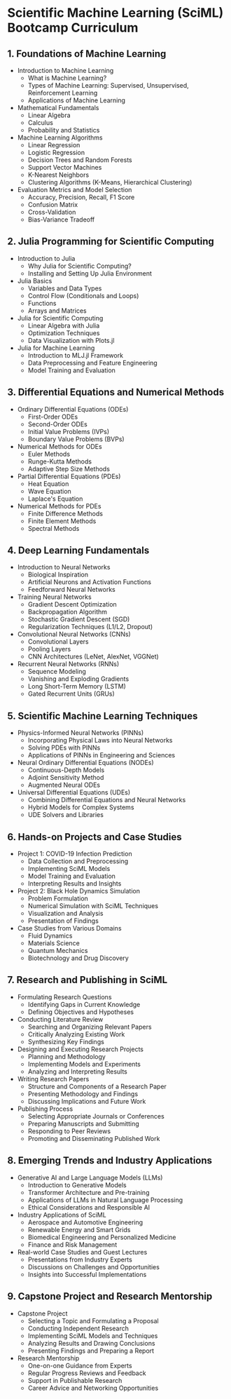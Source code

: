 # Scientific Machine Learning (SciML) Bootcamp Curriculum

## 1. Foundations of Machine Learning
- Introduction to Machine Learning
  - What is Machine Learning?
  - Types of Machine Learning: Supervised, Unsupervised, Reinforcement Learning
  - Applications of Machine Learning
- Mathematical Fundamentals
  - Linear Algebra
  - Calculus
  - Probability and Statistics
- Machine Learning Algorithms
  - Linear Regression
  - Logistic Regression
  - Decision Trees and Random Forests
  - Support Vector Machines
  - K-Nearest Neighbors
  - Clustering Algorithms (K-Means, Hierarchical Clustering)
- Evaluation Metrics and Model Selection
  - Accuracy, Precision, Recall, F1 Score
  - Confusion Matrix
  - Cross-Validation
  - Bias-Variance Tradeoff

## 2. Julia Programming for Scientific Computing
- Introduction to Julia
  - Why Julia for Scientific Computing?
  - Installing and Setting Up Julia Environment
- Julia Basics
  - Variables and Data Types
  - Control Flow (Conditionals and Loops)
  - Functions
  - Arrays and Matrices
- Julia for Scientific Computing
  - Linear Algebra with Julia
  - Optimization Techniques
  - Data Visualization with Plots.jl
- Julia for Machine Learning
  - Introduction to MLJ.jl Framework
  - Data Preprocessing and Feature Engineering
  - Model Training and Evaluation

## 3. Differential Equations and Numerical Methods
- Ordinary Differential Equations (ODEs)
  - First-Order ODEs
  - Second-Order ODEs
  - Initial Value Problems (IVPs)
  - Boundary Value Problems (BVPs)
- Numerical Methods for ODEs
  - Euler Methods
  - Runge-Kutta Methods
  - Adaptive Step Size Methods
- Partial Differential Equations (PDEs)
  - Heat Equation
  - Wave Equation
  - Laplace's Equation
- Numerical Methods for PDEs
  - Finite Difference Methods
  - Finite Element Methods
  - Spectral Methods

## 4. Deep Learning Fundamentals
- Introduction to Neural Networks
  - Biological Inspiration
  - Artificial Neurons and Activation Functions
  - Feedforward Neural Networks
- Training Neural Networks
  - Gradient Descent Optimization
  - Backpropagation Algorithm
  - Stochastic Gradient Descent (SGD)
  - Regularization Techniques (L1/L2, Dropout)
- Convolutional Neural Networks (CNNs)
  - Convolutional Layers
  - Pooling Layers
  - CNN Architectures (LeNet, AlexNet, VGGNet)
- Recurrent Neural Networks (RNNs)
  - Sequence Modeling
  - Vanishing and Exploding Gradients
  - Long Short-Term Memory (LSTM)
  - Gated Recurrent Units (GRUs)

## 5. Scientific Machine Learning Techniques
- Physics-Informed Neural Networks (PINNs)
  - Incorporating Physical Laws into Neural Networks
  - Solving PDEs with PINNs
  - Applications of PINNs in Engineering and Sciences
- Neural Ordinary Differential Equations (NODEs)
  - Continuous-Depth Models
  - Adjoint Sensitivity Method
  - Augmented Neural ODEs
- Universal Differential Equations (UDEs)
  - Combining Differential Equations and Neural Networks
  - Hybrid Models for Complex Systems
  - UDE Solvers and Libraries

## 6. Hands-on Projects and Case Studies
- Project 1: COVID-19 Infection Prediction
  - Data Collection and Preprocessing
  - Implementing SciML Models
  - Model Training and Evaluation
  - Interpreting Results and Insights
- Project 2: Black Hole Dynamics Simulation
  - Problem Formulation
  - Numerical Simulation with SciML Techniques
  - Visualization and Analysis
  - Presentation of Findings
- Case Studies from Various Domains
  - Fluid Dynamics
  - Materials Science
  - Quantum Mechanics
  - Biotechnology and Drug Discovery

## 7. Research and Publishing in SciML
- Formulating Research Questions
  - Identifying Gaps in Current Knowledge
  - Defining Objectives and Hypotheses
- Conducting Literature Review
  - Searching and Organizing Relevant Papers
  - Critically Analyzing Existing Work
  - Synthesizing Key Findings
- Designing and Executing Research Projects
  - Planning and Methodology
  - Implementing Models and Experiments
  - Analyzing and Interpreting Results
- Writing Research Papers
  - Structure and Components of a Research Paper
  - Presenting Methodology and Findings
  - Discussing Implications and Future Work
- Publishing Process
  - Selecting Appropriate Journals or Conferences
  - Preparing Manuscripts and Submitting
  - Responding to Peer Reviews
  - Promoting and Disseminating Published Work

## 8. Emerging Trends and Industry Applications
- Generative AI and Large Language Models (LLMs)
  - Introduction to Generative Models
  - Transformer Architecture and Pre-training
  - Applications of LLMs in Natural Language Processing
  - Ethical Considerations and Responsible AI
- Industry Applications of SciML
  - Aerospace and Automotive Engineering
  - Renewable Energy and Smart Grids
  - Biomedical Engineering and Personalized Medicine
  - Finance and Risk Management
- Real-world Case Studies and Guest Lectures
  - Presentations from Industry Experts
  - Discussions on Challenges and Opportunities
  - Insights into Successful Implementations

## 9. Capstone Project and Research Mentorship
- Capstone Project
  - Selecting a Topic and Formulating a Proposal
  - Conducting Independent Research
  - Implementing SciML Models and Techniques
  - Analyzing Results and Drawing Conclusions
  - Presenting Findings and Preparing a Report
- Research Mentorship
  - One-on-one Guidance from Experts
  - Regular Progress Reviews and Feedback
  - Support in Publishable Research
  - Career Advice and Networking Opportunities
